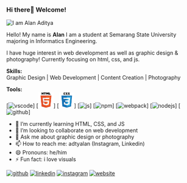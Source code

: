 ### Hi there👋 Welcome!

![I am Alan Aditya](https://github.com/adtyalan/adtyalan/assets/143402057/bc8f5356-a04b-40df-8c92-6f2feccd8cec)


Hello! My name is **Alan** I am a student at Semarang State University majoring in Informatics Engineering.

I have huge interest in web development as well as graphic design & photography! Currently focusing on html, css, and js.


**Skills:**  
Graphic Design | Web Development | Content Creation | Photography

**Tools:**   
[<img src='https://i.pinimg.com/originals/24/42/f8/2442f8e6dbd772f0cf1dad8d803399bc.png' alt='vscode' height='40'>]
[<img src='https://raw.githubusercontent.com/github/explore/80688e429a7d4ef2fca1e82350fe8e3517d3494d/topics/html/html.png' alt='html' height='40'>]
[<img src='https://raw.githubusercontent.com/github/explore/80688e429a7d4ef2fca1e82350fe8e3517d3494d/topics/css/css.png' alt='css' height='40'>]
[<img src='https://brandslogos.com/wp-content/uploads/images/large/javascript-logo.png' alt='js' height='40'>]
[<img src='https://authy.com/wp-content/uploads/npm-logo.png' alt='npm' height='40'>]
[<img src='https://seekicon.com/free-icon-download/webpack_2.svg' alt='webpack' height='40'>]
[<img src='https://cdn.freebiesupply.com/logos/large/2x/nodejs-icon-logo-png-transparent.png' alt='nodejs' height='40'>]
[<img src='https://github.githubassets.com/images/modules/logos_page/GitHub-Mark.png' alt='github' height='40'>]

- 🌱 I’m currently learning HTML, CSS, and JS
- 🤝 I’m looking to collaborate on web development
- 💬 Ask me about graphic design or photography
- 📫 How to reach me: adtyalan (Instagram, Linkedin)
- 😄 Pronouns: he/him
- ⚡ Fun fact: i love visuals


[<img src='https://cdn.jsdelivr.net/npm/simple-icons@3.0.1/icons/github.svg/[COLOR]' alt='github' height='40'>](https://github.com/adtyalan)
[<img src='https://cdn.jsdelivr.net/npm/simple-icons@3.0.1/icons/linkedin.svg/[COLOR]' alt='linkedin' height='40'>](https://www.linkedin.com/in/adtyalan/)
[<img src='https://cdn.jsdelivr.net/npm/simple-icons@3.0.1/icons/instagram.svg/[COLOR]' alt='instagram' height='40'>](https://www.instagram.com/adtyalan/)
[<img src='https://cdn.jsdelivr.net/npm/simple-icons@3.0.1/icons/javascript.svg/[COLOR]' alt='website' height='40'>](adtyalan.github.io)  
